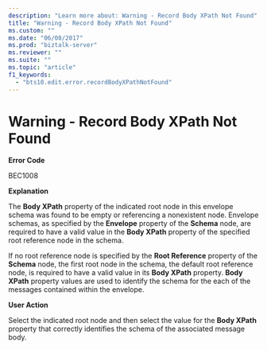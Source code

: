 ```yaml
---
description: "Learn more about: Warning - Record Body XPath Not Found"
title: "Warning - Record Body XPath Not Found"
ms.custom: ""
ms.date: "06/08/2017"
ms.prod: "biztalk-server"
ms.reviewer: ""
ms.suite: ""
ms.topic: "article"
f1_keywords: 
  - "bts10.edit.error.recordBodyXPathNotFound"
---
```

# Warning - Record Body XPath Not Found
**Error Code**  
  
 BEC1008  
  
 **Explanation**  
  
 The **Body XPath** property of the indicated root node in this envelope schema was found to be empty or referencing a nonexistent node. Envelope schemas, as specified by the **Envelope** property of the **Schema** node, are required to have a valid value in the **Body XPath** property of the specified root reference node in the schema.  
  
 If no root reference node is specified by the **Root Reference** property of the **Schema** node, the first root node in the schema, the default root reference node, is required to have a valid value in its **Body XPath** property. **Body XPath** property values are used to identify the schema for the each of the messages contained within the envelope.  
  
 **User Action**  
  
 Select the indicated root node and then select the value for the **Body XPath** property that correctly identifies the schema of the associated message body.
